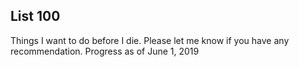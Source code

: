 List 100
---

Things I want to do before I die. Please let me know if you have any recommendation.
Progress as of June 1, 2019
